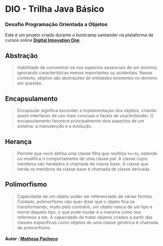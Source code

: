 # DIO - Trilha Java Básico
### Desafio Programação Orientada a Objetos
Este é um projeto criado durante o bootcamp santander na plataforma de cursos online <strong><a href="https://web.digitalinnovation.one/">Digital Innovation One</a></strong>. 


## Abstração
>Habilidade de concentrar-se nos aspectos essenciais de um domínio, ignorando características menos importantes ou acidentais. Nesse contexto, objetos são abstrações de entidades existentes no domínio em questão.

## Encapsulamento
>Encapsular significa esconder a implementação dos objetos, criando assim interfaces de uso mais concisas e fáceis de usar/entender. O encapsulamento favorece principalmente dois aspectos de um sistema: a manutenção e a evolução.

## Herança
>Permite que você defina uma classe filha que reutiliza `herda`, estende ou modifica o comportamento de uma classe pai. A classe cujos membros são herdados é chamada de classe base. A classe que herda os membros da classe base é chamada de classe derivada.

## Polimorfismo
>Capacidade de um objeto poder ser referenciado de várias formas. Cuidado, polimorfismo não quer dizer que o objeto fica se transformando, muito pelo contrário, um objeto nasce de um tipo e morre daquele tipo, o que pode mudar é a maneira como nos referimos a ele. A capacidade de tratar objetos criados a partir das classes específicas como objetos de uma classe genérica é chamada de polimorfismo.


#### Autor : [Matheus Pacheco](https://github.com/matheuspacheco99)
